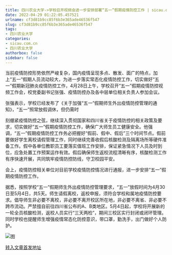 ```yaml
---
title: 四川农业大学->学校召开视频会进一步安排部署“五一”假期疫情防控工作 | sicau.com.cn
date: 2022-04-29 01:22:05.457521
urlname: cf3d81b9cc85f6b3e365ade46536f547
slug: cf3d81b9cc85f6b3e365ade46536f547
tags: 
- 四川农业大学
categories:
- sicau.com.cn
- 四川农业大学
authorbox: false
sidebar: false
---
```

当前疫情防控形势依然严峻复杂，国内疫情呈现多点、散发、面广的特点，加上“五一”假期人员流动较大，为进一步落实常态化疫情防控工作，切实做好“五一”假期新冠肺炎疫情防控工作，4月28日上午，学校召开“五一”假期疫情防控视频工作会，校党委副书记张强、疫情防控办及各中层单位相关负责人参加会议。  

张强表示，学校已经发布了《关于加强“五一”假期师生外出疫情防控管理的通知》，“五一”照常放假调休，但仍需时
<!--more-->
刻绷紧疫情防控之弦，继续深入贯彻国家和四川省关于疫情防控的相关政策及要求，切实做好“五一”假期疫情防控工作，确保广大师生员工健康安全。他强调，“五一”假期疫情防控工作务必把握好“假前、假中、假后”三个时间节点。假前要做好学生离校请假管理工作，同时继续完善收假后核酸检测及隔离场所等硬件准备工作。假中各单位教职员工要落实值班工作安排，保证紧急情况下人员及时到位，应急处置工作预案运作有效。假后确保师生返校流程清晰有序，核酸检测工作有序快速开展，共同筑牢疫情防控防线，守卫校园平安。

会上，疫情防控相关单位对目前学校疫情防控情况进行通报，进一步安排“五一”假期疫情防控工作。

据悉，按照学校“五一”假期师生外出疫情防控管理要求，“五一”放假时间为4月30日至5月4日，共5天。师生请假离校，返校申报，须符合学校和属地疫情防控要求。倡导师生非必要不离校，非必要不离开校区所在地，非必要不离省、非必要不跨市流动。严禁擅自前往四川省公布的A、B类地区。5月4日起，学校将开展新的一轮全员核酸检测，返校人员实行“三天两检”，期间三校区实行封闭或闭环管理。同时学校也提醒师生增强疫情常态化防控意识，带口罩，勤洗手，出门做好个人防护。

![图](https://news.sicau.edu.cn/__local/7/CC/83/84A3828E8A1B47DFDC0D22074AC_93647A21_2D60F.jpg)

[转入文章首发地址](https://news.sicau.edu.cn/info/1078/67556.htm)